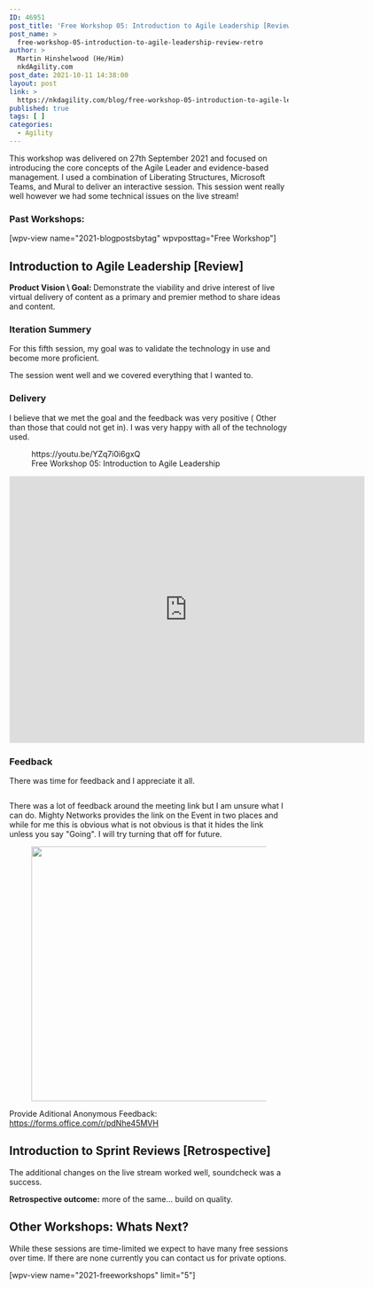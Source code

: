 ```yaml
---
ID: 46951
post_title: 'Free Workshop 05: Introduction to Agile Leadership [Review &#038; Retro]'
post_name: >
  free-workshop-05-introduction-to-agile-leadership-review-retro
author: >
  Martin Hinshelwood (He/Him)
  nkdAgility.com
post_date: 2021-10-11 14:38:00
layout: post
link: >
  https://nkdagility.com/blog/free-workshop-05-introduction-to-agile-leadership-review-retro/
published: true
tags: [ ]
categories:
  - Agility
---
```

<!-- wp:paragraph {"dynamicAttributes":{"toolsetDSVersion":"230000"}} -->
<p>This workshop was delivered on 27th September 2021 and focused on introducing the core concepts of the Agile Leader and evidence-based management. I used a combination of Liberating Structures, Microsoft Teams, and Mural to deliver an interactive session. This session went really well however we had some technical issues on the live stream! </p>
<!-- /wp:paragraph -->

<!-- wp:heading {"level":3,"dynamicAttributes":{"toolsetDSVersion":"230000"}} -->
<h3>Past Workshops:</h3>
<!-- /wp:heading -->

<!-- wp:toolset-views/view-editor {"reduxStoreId":"views-editor-1633516933224","loading":true,"viewId":45261,"viewSlug":"2021-blogpostsbytag","wizardDone":true,"hasExtraAttributes":[{"query_type":"posts","filter_type":"post_taxonomy_post_tag","filter_label":"Post taxonomy - post_tag","value":"slug","attribute":"wpvposttag","expected":"string","placeholder":"cat1","description":"Please type a comma separated list of term slugs"}],"queryFilters":{"post_taxonomy_post_tag":"Free Workshop"},"view":{"ID":"45261","post_title":"2021-BlogPostsByTag","post_name":"2021-blogpostsbytag"},"viewName":"2021-BlogPostsByTag"} -->
<div class="wp-block-toolset-views-view-editor wpv-gutenberg-view-wrapper-45261">[wpv-view name="2021-blogpostsbytag" wpvposttag="Free Workshop"]</div>
<!-- /wp:toolset-views/view-editor -->

<!-- wp:heading {"dynamicAttributes":{"toolsetDSVersion":"230000"}} -->
<h2>Introduction to Agile Leadership [Review]</h2>
<!-- /wp:heading -->

<!-- wp:paragraph {"dynamicAttributes":{"toolsetDSVersion":"230000"}} -->
<p><strong>Product Vision \ Goal: </strong>Demonstrate the viability and drive interest of live virtual delivery of content as a primary and premier method to share ideas and content.</p>
<!-- /wp:paragraph -->

<!-- wp:heading {"level":3,"dynamicAttributes":{"toolsetDSVersion":"230000"}} -->
<h3>Iteration Summery</h3>
<!-- /wp:heading -->

<!-- wp:paragraph {"dynamicAttributes":{"toolsetDSVersion":"230000"}} -->
<p>For this fifth session, my goal was to validate the technology in use and become more proficient. </p>
<!-- /wp:paragraph -->

<!-- wp:paragraph {"dynamicAttributes":{"toolsetDSVersion":"230000"}} -->
<p>The session went well and we covered everything that I wanted to.</p>
<!-- /wp:paragraph -->

<!-- wp:heading {"level":3,"dynamicAttributes":{"toolsetDSVersion":"230000"}} -->
<h3 id="h-delivery">Delivery</h3>
<!-- /wp:heading -->

<!-- wp:paragraph {"dynamicAttributes":{"toolsetDSVersion":"230000"}} -->
<p>I believe that we met the goal and the feedback was very positive ( Other than those that could not get in). I was very happy with all of the technology used.</p>
<!-- /wp:paragraph -->

<!-- wp:embed {"url":"https://youtu.be/YZq7i0i6gxQ","type":"video","providerNameSlug":"youtube","responsive":true,"className":"wp-embed-aspect-16-9 wp-has-aspect-ratio"} -->
<figure class="wp-block-embed is-type-video is-provider-youtube wp-block-embed-youtube wp-embed-aspect-16-9 wp-has-aspect-ratio"><div class="wp-block-embed__wrapper">
https://youtu.be/YZq7i0i6gxQ
</div><figcaption>Free Workshop 05: Introduction to Agile Leadership</figcaption></figure>
<!-- /wp:embed -->

<!-- wp:html -->
<iframe src="https://app.mural.co/embed/432bfea1-4227-480f-8077-7c9ca718d5d1" width="100%" height="480px" style="min-width: 640px; min-height: 480px; background-color: #f4f4f4; border: 1px solid #efefef" sandbox="allow-same-origin allow-scripts allow-modals allow-popups allow-popups-to-escape-sandbox">
</iframe>
<!-- /wp:html -->

<!-- wp:heading {"level":3,"dynamicAttributes":{"toolsetDSVersion":"230000"}} -->
<h3 id="h-feedback">Feedback</h3>
<!-- /wp:heading -->

<!-- wp:paragraph {"dynamicAttributes":{"toolsetDSVersion":"230000"}} -->
<p>There was time for feedback and I appreciate it all.</p>
<!-- /wp:paragraph -->

<!-- wp:image {"align":"center","id":46954,"sizeSlug":"large","linkDestination":"none","dynamicAttributes":{"toolsetDSVersion":"230000"}} -->
<div class="wp-block-image"><figure class="aligncenter size-large"><img src="https://nkdagility.com/wp-content/uploads/2021/10/image-915x720.png" alt="" class="wp-image-46954"/></figure></div>
<!-- /wp:image -->

<!-- wp:paragraph {"dynamicAttributes":{"toolsetDSVersion":"230000"}} -->
<p>There was a lot of feedback around the meeting link but I am unsure what I can do. Mighty Networks provides the link on the Event in two places and while for me this is obvious what is not obvious is that it hides the link unless you say "Going". I will try turning that off for future.</p>
<!-- /wp:paragraph -->

<!-- wp:image {"align":"center","id":46955,"width":611,"height":459,"sizeSlug":"large","linkDestination":"none","dynamicAttributes":{"toolsetDSVersion":"230000"}} -->
<div class="wp-block-image"><figure class="aligncenter size-large is-resized"><img src="https://nkdagility.com/wp-content/uploads/2021/10/image-1-959x720.png" alt="" class="wp-image-46955" width="611" height="459"/></figure></div>
<!-- /wp:image -->

<!-- wp:paragraph {"dynamicAttributes":{"toolsetDSVersion":"230000"}} -->
<p>Provide Aditional Anonymous Feedback: <a href="https://forms.office.com/r/pdNhe45MVH" target="_blank" rel="noreferrer noopener">https://forms.office.com/r/pdNhe45MVH</a></p>
<!-- /wp:paragraph -->

<!-- wp:heading {"dynamicAttributes":{"toolsetDSVersion":"230000"}} -->
<h2 id="h-introduction-to-sprint-reviews-retrospective">Introduction to Sprint Reviews [Retrospective]</h2>
<!-- /wp:heading -->

<!-- wp:paragraph {"dynamicAttributes":{"toolsetDSVersion":"230000"}} -->
<p>The additional changes on the live stream worked well, soundcheck was a success.</p>
<!-- /wp:paragraph -->

<!-- wp:paragraph {"dynamicAttributes":{"toolsetDSVersion":"230000"}} -->
<p><strong>Retrospective outcome:</strong> more of the same... build on quality.</p>
<!-- /wp:paragraph -->

<!-- wp:heading {"dynamicAttributes":{"toolsetDSVersion":"230000"}} -->
<h2 id="h-other-workshops-whats-next">Other Workshops: Whats Next?</h2>
<!-- /wp:heading -->

<!-- wp:paragraph {"dynamicAttributes":{"toolsetDSVersion":"230000"}} -->
<p>While these sessions are time-limited we expect to have many free sessions over time. If there are none currently you can contact us for private options.</p>
<!-- /wp:paragraph -->

<!-- wp:toolset-views/view-editor {"reduxStoreId":"views-editor-1633516933259","loading":true,"viewId":46380,"viewSlug":"2021-freeworkshops","wizardDone":true,"limit":5,"overrideLimit":true,"view":{"ID":"46380","post_title":"2021-FreeWorkshops","post_name":"2021-freeworkshops"},"viewName":"2021-FreeWorkshops"} -->
<div class="wp-block-toolset-views-view-editor wpv-gutenberg-view-wrapper-46380">[wpv-view name="2021-freeworkshops" limit="5"]</div>
<!-- /wp:toolset-views/view-editor -->